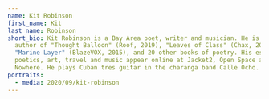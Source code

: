 ```yaml
---
name: Kit Robinson
first_name: Kit
last_name: Robinson
short_bio: Kit Robinson is a Bay Area poet, writer and musician. He is the
  author of "Thought Balloon" (Roof, 2019), "Leaves of Class" (Chax, 2017) and
  "Marine Layer" (BlazeVOX, 2015), and 20 other books of poetry. His essays on
  poetics, art, travel and music appear online at Jacket2, Open Space and
  Nowhere. He plays Cuban tres guitar in the charanga band Calle Ocho.
portraits:
  - media: 2020/09/kit-robinson
---
```

